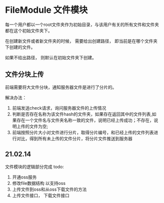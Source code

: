 # FileModule 文件模块

每一个用户都以一个root文件夹作为初始目录，与该用户有关的所有文件和文件夹都在这个初始文件夹下。

在创建新文件或者新文件夹的时候， 需要给出创建路径， 即当前是在哪个文件夹下创建的文件。

如果不给出路径， 则默认在初始文件夹下创建。

## 文件分块上传

前端需要将大文件分块，通知服务器文件是进行了分片的。

解决办法：

1. 前端发送check请求，询问服务器文件的上传情况
2. 判断是否存在名称为该文件hash的文件夹，如果存在返回其中的文件列表,如果存在一个文件名与文件夹名称一致的文件，说明已经上传成功；不存在，说明上传的文件为空;
3. 前端按照分片大小对文件进行分片，取得分片编号，和已经上传的文件列表进行对比，得到所有未上传的文件分片，将分片文件推送到服务器

## 21.02.14

文件模块的逻辑部分完成 todo:

1. 开通oss服务
2. 修改file数据结构 以支持oss
3. 上传文件到oss和从oss下载文件的方法
4. 上传文件接口， 下载文件接口




